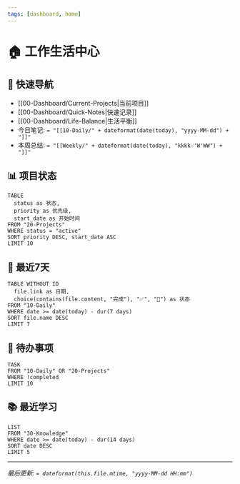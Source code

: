 ```yaml
---
tags: [dashboard, home]
---
```


# 🏠 工作生活中心

## 🚀 快速导航
- [[00-Dashboard/Current-Projects|当前项目]]
- [[00-Dashboard/Quick-Notes|快速记录]]
- [[00-Dashboard/Life-Balance|生活平衡]]
- 今日笔记: `= "[[10-Daily/" + dateformat(date(today), "yyyy-MM-dd") + "]]"`
- 本周总结: `= "[[Weekly/" + dateformat(date(today), "kkkk-'W'WW") + "]]"`

## 📊 项目状态
```dataview
TABLE 
  status as 状态,
  priority as 优先级,
  start_date as 开始时间
FROM "20-Projects"
WHERE status = "active"
SORT priority DESC, start_date ASC
LIMIT 10
```

## 📅 最近7天
```dataview
TABLE WITHOUT ID 
  file.link as 日期,
  choice(contains(file.content, "完成"), "✅", "📝") as 状态
FROM "10-Daily"
WHERE date >= date(today) - dur(7 days)
SORT file.name DESC
LIMIT 7
```

## 🎯 待办事项
```dataview
TASK
FROM "10-Daily" OR "20-Projects"
WHERE !completed
LIMIT 10
```

## 📚 最近学习
```dataview
LIST
FROM "30-Knowledge"
WHERE date >= date(today) - dur(14 days)
SORT date DESC
LIMIT 5
```

---
*最后更新: `= dateformat(this.file.mtime, "yyyy-MM-dd HH:mm")`*